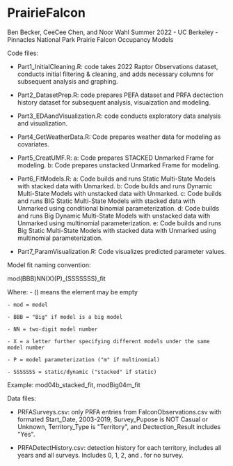 # PrairieFalcon

Ben Becker, CeeCee Chen, and Noor Wahl
Summer 2022 - UC Berkeley - Pinnacles National Park Prairie Falcon Occupancy Models


Code files:
- Part1_InitialCleaning.R: code takes 2022 Raptor Observations dataset, conducts initial filtering & cleaning, and adds necessary columns for subsequent analysis and graphing.

- Part2_DatasetPrep.R: code prepares PEFA dataset and PRFA dectection history dataset for subsequent analysis, visuaization and modeling.

- Part3_EDAandVisualization.R: code conducts exploratory data analysis and visualization.

- Part4_GetWeatherData.R: Code prepares weather data for modeling as covariates.

- Part5_CreatUMF.R:
    a: Code prepares STACKED Unmarked Frame for modeling.
    b: Code prepares unstacked Unmarked Frame for modeling.
    
- Part6_FitModels.R:
    a: Code builds and runs Static Multi-State Models with stacked data with Unmarked.
    b: Code builds and runs Dynamic Multi-State Models with unstacked data with Unmarked.
    c: Code builds and runs BIG Static Multi-State Models with stacked data with Unmarked using conditional binomial parameterization.
    d: Code builds and runs Big Dynamic Multi-State Models with unstacked data with Unmarked using multinomial parameterization.
    e: Code builds and runs Big Static Multi-State Models with stacked data with Unmarked using multinomial parameterization.
    
- Part7_ParamVisualization.R: Code visualizes predicted parameter values.



Model fit naming convention:

  mod(BBB)NN(X)(P)_(SSSSSSS)_fit
  
  Where:
    - () means the element may be empty
    
    - mod = model
    
    - BBB = "Big" if model is a big model
    
    - NN = two-digit model number
    
    - X = a letter further specifying different models under the same model number
    
    - P = model parameterization ("m" if multinomial)
    
    - SSSSSSS = static/dynamic ("stacked" if static)
    
  Example: mod04b_stacked_fit, modBig04m_fit



Data files:
- PRFASurveys.csv: only PRFA entries from FalconObservations.csv with formated Start_Date, 2003-2019, Survey_Pupose is NOT Casual or Unknown, Territory_Type is "Territory", and Dectection_Result includes "Yes".

- PRFADetectHistory.csv: detection history for each territory, includes all years and all surveys. Includes 0, 1, 2, and . for no survey.

